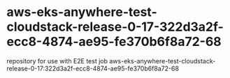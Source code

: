 # aws-eks-anywhere-test-cloudstack-release-0-17-322d3a2f-ecc8-4874-ae95-fe370b6f8a72-68
repository for use with E2E test job aws-eks-anywhere-test-cloudstack-release-0-17:322d3a2f-ecc8-4874-ae95-fe370b6f8a72-68

